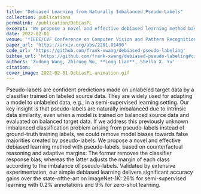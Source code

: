 ```yaml
---
title: "Debiased Learning from Naturally Imbalanced Pseudo-Labels"
collection: publications
permalink: /publication/DebiasPL
excerpt: 'We propose a novel and effective debiased learning method based on counterfactual reasoning and adaptive margins to deal with the undesired effect from naturally imbalanced pseudo-labels.'
date: 2022-02-01
venue: '*IEEE/CVF Conference on Computer Vision and Pattern Recognition* (CVPR), 2022'
paper_url: 'https://arxiv.org/abs/2201.01490'
code_url: 'https://github.com/frank-xwang/debiased-pseudo-labeling'
bibtex_url: 'https://github.com/frank-xwang/debiased-pseudo-labeling#citation'
authors: 'Xudong Wang, Zhirong Wu, **Long Lian**, Stella X. Yu'
citation:
cover_image: 2022-02-01-DebiasPL-animation.gif
---
```

Pseudo-labels are confident predictions made on unlabeled target data by a classifier trained on labeled source data. They are widely used for adapting a model to unlabeled data, e.g., in a semi-supervised learning setting. Our key insight is that pseudo-labels are naturally imbalanced due to intrinsic data similarity, even when a model is trained on balanced source data and evaluated on balanced target data. If we address this previously unknown imbalanced classification problem arising from pseudo-labels instead of ground-truth training labels, we could remove model biases towards false majorities created by pseudo-labels. We propose a novel and effective debiased learning method with pseudo-labels, based on counterfactual reasoning and adaptive margins: The former removes the classifier response bias, whereas the latter adjusts the margin of each class according to the imbalance of pseudo-labels. Validated by extensive experimentation, our simple debiased learning delivers significant accuracy gains over the state-ofthe-art on ImageNet-1K: 26% for semi-supervised learning with 0.2% annotations and 9% for zero-shot learning.

